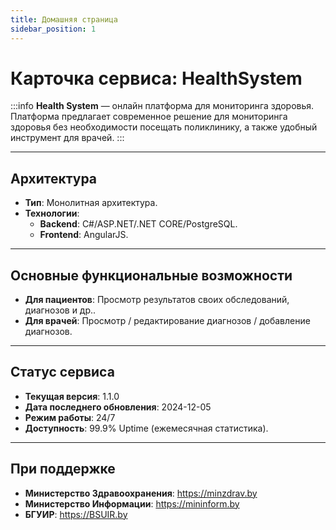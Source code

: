 ```yaml
---
title: Домашняя страница
sidebar_position: 1
---
```


# Карточка сервиса: **HealthSystem**

:::info
**Health System** — онлайн платформа для мониторинга здоровья. Платформа предлагает современное решение для мониторинга здоровья без необходимости посещать поликлинику, а также удобный инструмент для врачей. 
:::

---

## Архитектура
- **Тип**: Монолитная архитектура.
- **Технологии**:
  - **Backend**: C#/ASP.NET/.NET CORE/PostgreSQL.
  - **Frontend**: AngularJS.
 ---
## Основные функциональные возможности
- **Для пациентов**: Просмотр результатов своих обследований, диагнозов и др..
- **Для врачей**: Просмотр / редактирование диагнозов / добавление диагнозов.

---



## Статус сервиса
- **Текущая версия**: 1.1.0
- **Дата последнего обновления**: 2024-12-05
- **Режим работы**: 24/7
- **Доступность**: 99.9% Uptime (ежемесячная статистика).

---
 ## При поддержке
 - **Министерство Здравоохранения**: https://minzdrav.by
 - **Министерство Информации**: https://mininform.by
 - **БГУИР**: https://BSUIR.by
